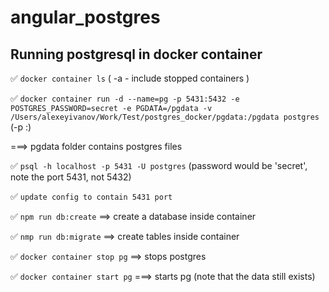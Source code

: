 # angular_postgres

Running postgresql in docker container
-------
:white_check_mark: `docker container ls` ( -a - include stopped containers )

:white_check_mark: `docker container run -d --name=pg -p 5431:5432 -e POSTGRES_PASSWORD=secret -e PGDATA=/pgdata -v /Users/alexeyivanov/Work/Test/postgres_docker/pgdata:/pgdata postgres` (-p <host machine free port>:<container port>)
  
===> pgdata folder contains postgres files
  
:white_check_mark: `psql -h localhost -p 5431 -U postgres` (password would be 'secret', note the port 5431, not 5432)
  
:white_check_mark: `update config to contain 5431 port`
  
:white_check_mark: `npm run db:create` ==> create a database inside container
  
:white_check_mark: `nmp run db:migrate` ==> create tables inside container
  
:white_check_mark: `docker container stop pg` ==> stops postgres
  
:white_check_mark: `docker container start pg` ===> starts pg (note that the data still exists)
  
  

